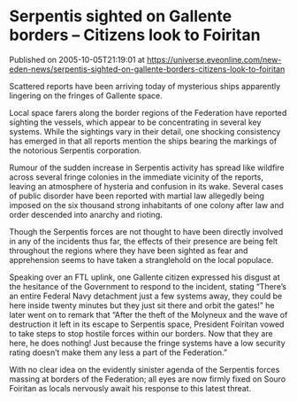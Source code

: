 # Serpentis sighted on Gallente borders – Citizens look to Foiritan
Published on 2005-10-05T21:19:01 at https://universe.eveonline.com/new-eden-news/serpentis-sighted-on-gallente-borders-citizens-look-to-foiritan

Scattered reports have been arriving today of mysterious ships apparently lingering on the fringes of Gallente space.   
  
Local space farers along the border regions of the Federation have reported sighting the vessels, which appear to be concentrating in several key systems. While the sightings vary in their detail, one shocking consistency has emerged in that all reports mention the ships bearing the markings of the notorious Serpentis corporation.   
  
Rumour of the sudden increase in Serpentis activity has spread like wildfire across several fringe colonies in the immediate vicinity of the reports, leaving an atmosphere of hysteria and confusion in its wake. Several cases of public disorder have been reported with martial law allegedly being imposed on the six thousand strong inhabitants of one colony after law and order descended into anarchy and rioting.   
  
Though the Serpentis forces are not thought to have been directly involved in any of the incidents thus far, the effects of their presence are being felt throughout the regions where they have been sighted as fear and apprehension seems to have taken a stranglehold on the local populace.   
  
Speaking over an FTL uplink, one Gallente citizen expressed his disgust at the hesitance of the Government to respond to the incident, stating “There’s an entire Federal Navy detachment just a few systems away, they could be here inside twenty minutes but they just sit there and orbit the gates!” he later went on to remark that “After the theft of the Molyneux and the wave of destruction it left in its escape to Serpentis space, President Foiritan vowed to take steps to stop hostile forces within our borders. Now that they are here, he does nothing! Just because the fringe systems have a low security rating doesn’t make them any less a part of the Federation.”   
  
With no clear idea on the evidently sinister agenda of the Serpentis forces massing at borders of the Federation; all eyes are now firmly fixed on Souro Foiritan as locals nervously await his response to this latest threat.
